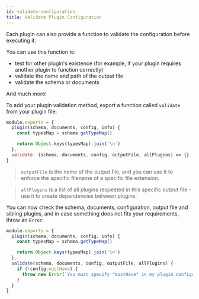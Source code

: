 ```yaml
---
id: validate-configuration
title: Validate Plugin Configuration
---
```


Each plugin can also provide a function to validate the configuration before executing it.

You can use this function to:
- test for other plugin's existence (for example, if your plugin requires another plugin to function correctly)
- validate the name and path of the output file
- validate the schema or documents

And much more!


To add your plugin validation method, export a function called `validate` from your plugin file:

```js
module.exports = {
  plugin(schema, documents, config, info) {
    const typesMap = schema.getTypeMap()

    return Object.keys(typesMap).join('\n')
  },
  validate: (schema, documents, config, outputFile, allPlugins) => {}
}
```

> `outputFile` is the name of the output file, and you can use it to enforce the specific filename of a specific file extension.

> `allPlugins` is a list of all plugins requested in this specific output file - use it to create dependencies between plugins.

You can now check the schema, documents, configuration, output file and sibling plugins, and in case something does not fits your requirements, throw an `Error`:

```js
module.exports = {
  plugin(schema, documents, config, info) {
    const typesMap = schema.getTypeMap()

    return Object.keys(typesMap).join('\n')
  },
  validate(schema, documents, config, outputFile, allPlugins) {
    if (!config.mustHave) {
      throw new Error(`You must specify "mustHave" in my plugin configuration!`)
    }
  }
}
```
